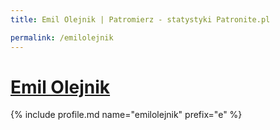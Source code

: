 ```yaml
---
title: Emil Olejnik | Patromierz - statystyki Patronite.pl

permalink: /emilolejnik
---
```


# [Emil Olejnik](https://patronite.pl/emilolejnik)

{% include profile.md name="emilolejnik" prefix="e" %}
